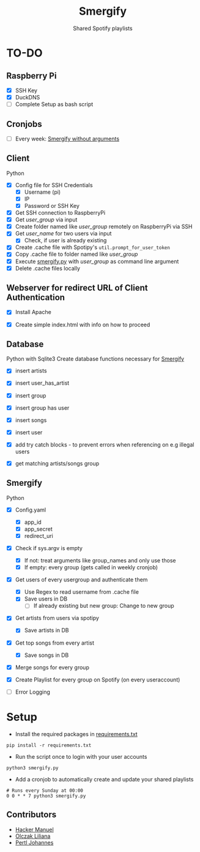 <h1 align=center>Smergify</h1>

<p align=center>Shared Spotify playlists</p>

# TO-DO
## Raspberry Pi
- [x] SSH Key
- [x] DuckDNS
- [ ] Complete Setup as bash script

## Cronjobs
- [ ] Every week: [Smergify without arguments](#smergify)

## Client
Python
- [x] Config file for SSH Credentials
    - [x] Username (pi)
    - [x] IP
    - [x] Password or SSH Key
- [x] Get SSH connection to RaspberryPi
- [x] Get *user_group* via input
- [x] Create folder named like *user_group* remotely on RaspberryPi via SSH
- [x] Get *user_name* for two users via input
   - [x] Check, if user is already existing
- [x] Create .cache file with Spotipy's ```util.prompt_for_user_token```
- [x] Copy .cache file to folder named like *user_group*
- [x] Execute [smergify.py](server/smergify.py) with *user_group* as command line argument
- [x] Delete .cache files locally

## Webserver for redirect URL of Client Authentication
- [x] Install Apache
- [x] Create simple index.html with info on how to proceed

 
## Database
Python with Sqlite3
Create database functions necessary for [Smergify](#smergify)
- [x] insert artists
- [x] insert user_has_artist
- [x] insert group
- [x] insert group has user
- [x] insert songs
- [x] insert user
- [x] add try catch blocks - to prevent errors when referencing on e.g illegal users 
- [x] get matching artists/songs group

 
## Smergify
Python
- [x] Config.yaml
    - [x] app_id
    - [x] app_secret
    - [x] redirect_uri
- [x] Check if sys.argv is empty
    - [x] If not: treat arguments like group_names and only use those
    - [x] If empty: every group (gets called in weekly cronjob)
- [x] Get users of every usergroup and authenticate them
    - [x] Use Regex to read username from .cache file
    - [x] Save users in DB
        - [ ] If already existing but new group: Change to new group
- [x] Get artists from users via spotipy
    - [x] Save artists in DB
- [x] Get top songs from every artist
    - [x] Save songs in DB
- [x] Merge songs for every group
- [x] Create Playlist for every group on Spotify (on every useraccount)
- [ ] Error Logging


# Setup

* Install the required packages in [requirements.txt](requirements.txt)

```
pip install -r requirements.txt
```

* Run the script once to login with your user accounts

```
python3 smergify.py
```

* Add a cronjob to automatically create and update your shared playlists

```
# Runs every Sunday at 00:00
0 0 * * 7 python3 smergify.py
```


## Contributors
* [Hacker Manuel](https://github.com/HackerManuel)
* [Olczak Liliana](https://github.com/LiliOlczack)
* [Pertl Johannes](https://github.com/JohannesPertl)
